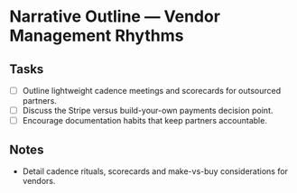 # Narrative Outline — Vendor Management Rhythms

## Tasks
- [ ] Outline lightweight cadence meetings and scorecards for outsourced partners.
- [ ] Discuss the Stripe versus build-your-own payments decision point.
- [ ] Encourage documentation habits that keep partners accountable.

## Notes
- Detail cadence rituals, scorecards and make-vs-buy considerations for vendors.
